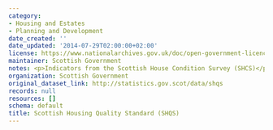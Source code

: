 ```yaml
---
category:
- Housing and Estates
- Planning and Development
date_created: ''
date_updated: '2014-07-29T02:00:00+02:00'
license: https://www.nationalarchives.gov.uk/doc/open-government-licence/version/3/
maintainer: Scottish Government
notes: <p>Indicators from the Scottish House Condition Survey (SHCS)</p>
organization: Scottish Government
original_dataset_link: http://statistics.gov.scot/data/shqs
records: null
resources: []
schema: default
title: Scottish Housing Quality Standard (SHQS)
---
```

